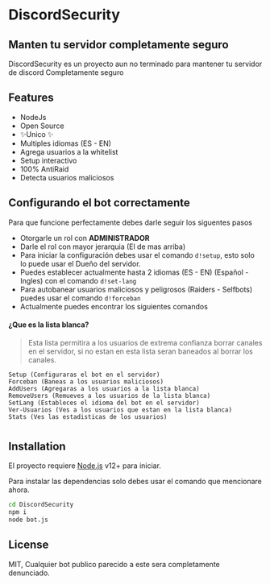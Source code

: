 # DiscordSecurity
## Manten tu servidor completamente seguro

DiscordSecurity es un proyecto aun no terminado para mantener tu servidor de discord
Completamente seguro
## Features
- NodeJs
- Open Source
- ✨Unico ✨
- Multiples idiomas (ES - EN)
- Agrega usuarios a la whitelist
- Setup interactivo
- 100% AntiRaid
- Detecta usuarios maliciosos

## Configurando el bot correctamente
Para que funcione perfectamente debes darle seguir los siguentes pasos
* Otorgarle un rol con **ADMINISTRADOR**
* Darle el rol con mayor jerarquia (El de mas arriba)
* Para iniciar la configuración debes usar el comando `d!setup`, esto solo lo puede usar el Dueño del servidor.
* Puedes establecer actualmente hasta 2 idiomas (ES - EN) (Español - Ingles) con el comando `d!set-lang`
* Para autobanear usuarios maliciosos y peligrosos (Raiders - Selfbots) puedes usar el comando `d!forceban`
* Actualmente puedes encontrar los siguientes comandos 
#### ¿Que es la lista blanca?
> Esta lista permitira a los usuarios de extrema confianza borrar canales en el servidor, si no estan en esta lista seran baneados al borrar los canales.
```
Setup (Configuraras el bot en el servidor)
Forceban (Baneas a los usuarios maliciosos)
AddUsers (Agregaras a los usuarios a la lista blanca)
RemoveUsers (Remueves a los usuarios de la lista blanca)
SetLang (Estableces el idioma del bot en el servidor)
Ver-Usuarios (Ves a los usuarios que estan en la lista blanca)
Stats (Ves las estadisticas de los usuarios)
```
#

## Installation

El proyecto requiere [Node.js](https://nodejs.org/) v12+ para iniciar.

Para instalar las dependencias solo debes usar el comando que mencionare ahora.

```sh
cd DiscordSecurity
npm i
node bot.js
```

## License

MIT, Cualquier bot publico parecido a este sera completamente denunciado.